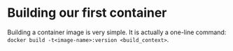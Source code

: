 # Building our first container

Building a container image is very simple. It is actually a one-line command: `docker build -t<image-name>:version <build_context>`.